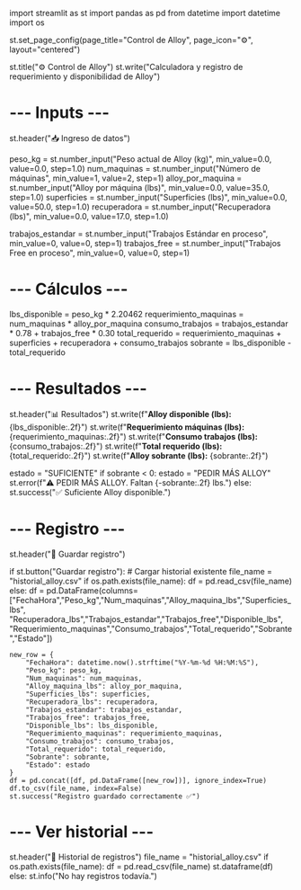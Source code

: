 import streamlit as st
import pandas as pd
from datetime import datetime
import os

st.set_page_config(page_title="Control de Alloy", page_icon="⚙️", layout="centered")

st.title("⚙️ Control de Alloy")
st.write("Calculadora y registro de requerimiento y disponibilidad de Alloy")

# --- Inputs ---
st.header("📥 Ingreso de datos")

peso_kg = st.number_input("Peso actual de Alloy (kg)", min_value=0.0, value=0.0, step=1.0)
num_maquinas = st.number_input("Número de máquinas", min_value=1, value=2, step=1)
alloy_por_maquina = st.number_input("Alloy por máquina (lbs)", min_value=0.0, value=35.0, step=1.0)
superficies = st.number_input("Superficies (lbs)", min_value=0.0, value=50.0, step=1.0)
recuperadora = st.number_input("Recuperadora (lbs)", min_value=0.0, value=17.0, step=1.0)

trabajos_estandar = st.number_input("Trabajos Estándar en proceso", min_value=0, value=0, step=1)
trabajos_free = st.number_input("Trabajos Free en proceso", min_value=0, value=0, step=1)

# --- Cálculos ---
lbs_disponible = peso_kg * 2.20462
requerimiento_maquinas = num_maquinas * alloy_por_maquina
consumo_trabajos = trabajos_estandar * 0.78 + trabajos_free * 0.30
total_requerido = requerimiento_maquinas + superficies + recuperadora + consumo_trabajos
sobrante = lbs_disponible - total_requerido

# --- Resultados ---
st.header("📊 Resultados")
st.write(f"**Alloy disponible (lbs):** {lbs_disponible:.2f}")
st.write(f"**Requerimiento máquinas (lbs):** {requerimiento_maquinas:.2f}")
st.write(f"**Consumo trabajos (lbs):** {consumo_trabajos:.2f}")
st.write(f"**Total requerido (lbs):** {total_requerido:.2f}")
st.write(f"**Alloy sobrante (lbs):** {sobrante:.2f}")

estado = "SUFICIENTE"
if sobrante < 0:
    estado = "PEDIR MÁS ALLOY"
    st.error(f"⚠️ PEDIR MÁS ALLOY. Faltan {-sobrante:.2f} lbs.")
else:
    st.success("✅ Suficiente Alloy disponible.")

# --- Registro ---
st.header("📝 Guardar registro")

if st.button("Guardar registro"):
    # Cargar historial existente
    file_name = "historial_alloy.csv"
    if os.path.exists(file_name):
        df = pd.read_csv(file_name)
    else:
        df = pd.DataFrame(columns=["FechaHora","Peso_kg","Num_maquinas","Alloy_maquina_lbs","Superficies_lbs",
                                   "Recuperadora_lbs","Trabajos_estandar","Trabajos_free","Disponible_lbs",
                                   "Requerimiento_maquinas","Consumo_trabajos","Total_requerido","Sobrante","Estado"])
    
    new_row = {
        "FechaHora": datetime.now().strftime("%Y-%m-%d %H:%M:%S"),
        "Peso_kg": peso_kg,
        "Num_maquinas": num_maquinas,
        "Alloy_maquina_lbs": alloy_por_maquina,
        "Superficies_lbs": superficies,
        "Recuperadora_lbs": recuperadora,
        "Trabajos_estandar": trabajos_estandar,
        "Trabajos_free": trabajos_free,
        "Disponible_lbs": lbs_disponible,
        "Requerimiento_maquinas": requerimiento_maquinas,
        "Consumo_trabajos": consumo_trabajos,
        "Total_requerido": total_requerido,
        "Sobrante": sobrante,
        "Estado": estado
    }
    df = pd.concat([df, pd.DataFrame([new_row])], ignore_index=True)
    df.to_csv(file_name, index=False)
    st.success("Registro guardado correctamente ✅")

# --- Ver historial ---
st.header("📂 Historial de registros")
file_name = "historial_alloy.csv"
if os.path.exists(file_name):
    df = pd.read_csv(file_name)
    st.dataframe(df)
else:
    st.info("No hay registros todavía.")
